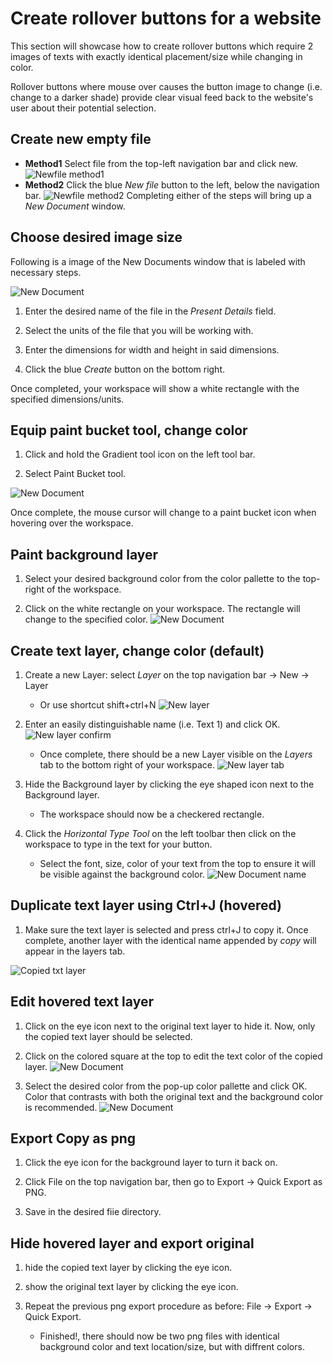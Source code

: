 # Create rollover buttons for a website

This section will showcase how to create rollover buttons which require 2 images of texts with exactly identical placement/size while changing in color.

Rollover buttons where mouse over causes the button image to change (i.e. change to a darker shade) provide clear visual feed back to the website's user about their potential selection.

## Create new empty file

- **Method1**
    Select file from the top-left navigation bar and click new.
    ![Newfile method1](./images-rollover/new_file_method1.jpg)
- **Method2**
    Click the blue _New file_ button to the left, below the navigation bar.
    ![Newfile method2](./images-rollover/new_file_method2.jpg)
Completing either of the steps will bring up a _New Document_ window.

## Choose desired image size

Following is a image of the New Documents window that is labeled with necessary steps.

![New Document](./images-rollover/new_document_window.jpg)

1. Enter the desired name of the file in the _Present Details_ field.

2. Select the units of the file that you will be working with.

3. Enter the dimensions for width and height in said dimensions.

4. Click the blue _Create_ button on the bottom right.

Once completed, your workspace will show a white rectangle with the specified dimensions/units.

## Equip paint bucket tool, change color

1. Click and hold the Gradient tool icon on the left tool bar.

2. Select Paint Bucket tool.

![New Document](./images-rollover/paint%20bucket%20tool.jpg)

Once complete, the mouse cursor will change to a paint bucket icon when hovering over the workspace.

## Paint background layer

1. Select your desired background color from the color pallette to the top-right of the workspace.

2. Click on the white rectangle on your workspace. The rectangle will change to the specified color.
![New Document](./images-rollover/background%20color.jpg)

## Create text layer, change color (default)

1. Create a new Layer: select _Layer_ on the top navigation bar -> New -> Layer 
    - Or use shortcut shift+ctrl+N
![New layer](./images-rollover/new%20layer.jpg)

2. Enter an easily distinguishable name (i.e. Text 1) and click OK.
![New layer confirm](./images-rollover/new%20layer%20confirm.jpg)

    - Once complete, there should be a new Layer visible on the _Layers_ tab to the bottom right of your workspace.
![New layer tab](./images-rollover/layer_tab.jpg)

3. Hide the Background layer by clicking the eye shaped icon next to the Background layer.
    - The workspace should now be a checkered rectangle.

4. Click the _Horizontal Type Tool_ on the left toolbar then click on the workspace to type in the text for your button.

    - Select the font, size, color of your text from the top to ensure it will be visible against the background color.
![New Document name](./images-rollover/enter%20text%201.jpg)

## Duplicate text layer using Ctrl+J (hovered)

1. Make sure the text layer is selected and press ctrl+J to copy it. Once complete, another layer with the identical name appended by _copy_ will appear in the layers tab.

![Copied txt layer](./images-rollover/text_layer_copied.jpg)

## Edit hovered text layer

1. Click on the eye icon next to the original text layer to hide it. Now, only the copied text layer should be selected.

2. Click on the colored square at the top to edit the text color of the copied layer.
![New Document](./images-rollover/copytext_color_change.jpg)

3. Select the desired color from the pop-up color pallette and click OK. Color that contrasts with both the original text and the background color is recommended.
![New Document](./images-rollover/copytext_colorpick.jpg)

## Export Copy as png

1. Click the eye icon for the background layer to turn it back on.

2. Click File on the top navigation bar, then go to Export -> Quick Export as PNG.

3. Save in the desired fiie directory.

## Hide hovered layer and export original

1. hide the copied text layer by clicking the eye icon.

2. show the original text layer by clicking the eye icon.

3. Repeat the previous png export procedure as before: File -> Export -> Quick Export.
    - Finished!, there should now be two png files with identical background color and text location/size, but with diffrent colors.